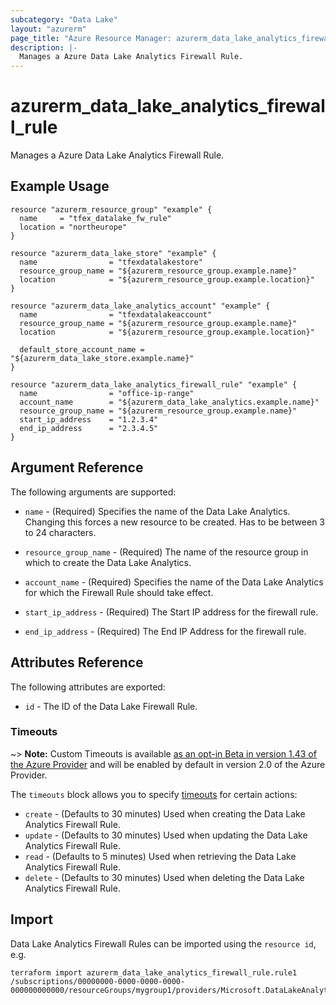 ```yaml
---
subcategory: "Data Lake"
layout: "azurerm"
page_title: "Azure Resource Manager: azurerm_data_lake_analytics_firewall_rule"
description: |-
  Manages a Azure Data Lake Analytics Firewall Rule.
---
```


# azurerm_data_lake_analytics_firewall_rule

Manages a Azure Data Lake Analytics Firewall Rule.

## Example Usage

```hcl
resource "azurerm_resource_group" "example" {
  name     = "tfex_datalake_fw_rule"
  location = "northeurope"
}

resource "azurerm_data_lake_store" "example" {
  name                = "tfexdatalakestore"
  resource_group_name = "${azurerm_resource_group.example.name}"
  location            = "${azurerm_resource_group.example.location}"
}

resource "azurerm_data_lake_analytics_account" "example" {
  name                = "tfexdatalakeaccount"
  resource_group_name = "${azurerm_resource_group.example.name}"
  location            = "${azurerm_resource_group.example.location}"

  default_store_account_name = "${azurerm_data_lake_store.example.name}"
}

resource "azurerm_data_lake_analytics_firewall_rule" "example" {
  name                = "office-ip-range"
  account_name        = "${azurerm_data_lake_analytics.example.name}"
  resource_group_name = "${azurerm_resource_group.example.name}"
  start_ip_address    = "1.2.3.4"
  end_ip_address      = "2.3.4.5"
}
```

## Argument Reference

The following arguments are supported:

* `name` - (Required) Specifies the name of the Data Lake Analytics. Changing this forces a new resource to be created. Has to be between 3 to 24 characters.

* `resource_group_name` - (Required) The name of the resource group in which to create the Data Lake Analytics.

* `account_name` - (Required) Specifies the name of the Data Lake Analytics for which the Firewall Rule should take effect.

* `start_ip_address` - (Required) The Start IP address for the firewall rule.

* `end_ip_address` - (Required) The End IP Address for the firewall rule.

## Attributes Reference

The following attributes are exported:

* `id` - The ID of the Data Lake Firewall Rule.

### Timeouts

~> **Note:** Custom Timeouts is available [as an opt-in Beta in version 1.43 of the Azure Provider](/docs/providers/azurerm/guides/2.0-beta.html) and will be enabled by default in version 2.0 of the Azure Provider.

The `timeouts` block allows you to specify [timeouts](https://www.terraform.io/docs/configuration/resources.html#timeouts) for certain actions:

* `create` - (Defaults to 30 minutes) Used when creating the Data Lake Analytics Firewall Rule.
* `update` - (Defaults to 30 minutes) Used when updating the Data Lake Analytics Firewall Rule.
* `read` - (Defaults to 5 minutes) Used when retrieving the Data Lake Analytics Firewall Rule.
* `delete` - (Defaults to 30 minutes) Used when deleting the Data Lake Analytics Firewall Rule.

## Import

Data Lake Analytics Firewall Rules can be imported using the `resource id`, e.g.

```shell
terraform import azurerm_data_lake_analytics_firewall_rule.rule1 /subscriptions/00000000-0000-0000-0000-000000000000/resourceGroups/mygroup1/providers/Microsoft.DataLakeAnalytics/accounts/mydatalakeaccount/firewallRules/rule1
```
